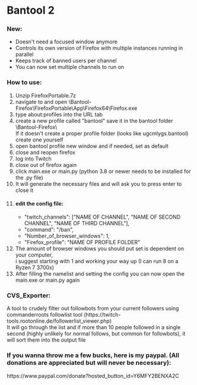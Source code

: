 <h1>Bantool 2</h1>

<h3>New:</h3>
<ul>
<li>Doesn't need a focused window anymore</li>
<li>Controls its own version of Firefox with multiple instances running in parallel</li>
<li>Keeps track of banned users per channel</li>
<li>You can now set multiple channels to run on</li>
</ul>

<h3>How to use:</h3>
<ol>
<li>Unzip FirefoxPortable.7z</li>
<li>navigate to and open \Bantool-Firefox\FirefoxPortable\App\Firefox64\Firefox.exe</li>
<li>type about:profiles into the URL tab</li>
<li>create a new profile called "bantool" save it in the bantool folder \Bantool-Firefox\ <br>
	If it doesn't create a proper profile folder (looks like ugcmlygs.bantool) create one yourself</li>
<li>open bantool profile new window and if needed, set as default
<li>close and reopen firefox
<li>log into Twitch
<li>close out of firefox again
<li>click main.exe or main.py (python 3.8 or newer needs to be installed for the .py file)
<li>It will generate the necessary files and will ask you to press enter to close it
<li><h4>edit the config file:</h4>
<ul>
<li>"twitch_channels": ["NAME OF CHANNEL", "NAME OF SECOND CHANNEL", "NAME OF THIRD CHANNEL"],</li>
<li>"command": "/ban",</li>
<li>"Number_of_browser_windows": 1,</li>
<li>"Firefox_profile": "NAME OF PROFILE FOLDER"</li>
</ul></li>

<li>The amount of browser windows you should put set is dependent on your computer,<br>
i suggest starting with 1 and working your way up (I can run 8 on a Ryzen 7 3700x)</li>
<li>After filling the namelist and setting the config you can now open the main.exe or main.py again</li>
</ol>


<h3>CVS_Exporter:</h3>
A tool to crudely filter out followbots from your current followers using commanderroots followlist tool (https://twitch-tools.rootonline.de/followerlist_viewer.php) <br>
It will go through the list and if more than 10 people followed in a single second (highly unlikely for normal follows, but common for followbots), it will sort them into the output file


<div>
<h3> If you wanna throw me a few bucks, here is my paypal. (All donations are appreciated but will never be necessary):</h3>
https://www.paypal.com/donate?hosted_button_id=Y6MFY2BENXA2C
</div>